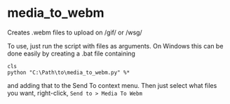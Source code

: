 # media_to_webm
Creates .webm files to upload on /gif/ or /wsg/

To use, just run the script with files as arguments. On Windows this can be done easily by creating a .bat file containing
```
cls
python "C:\Path\to\media_to_webm.py" %*
```
and adding that to the Send To context menu. Then just select what files you want, right-click, `Send to > Media To Webm`
